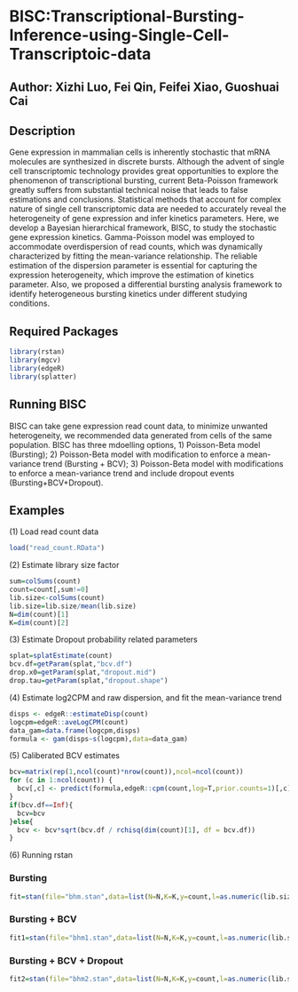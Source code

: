 # BISC:Transcriptional-Bursting-Inference-using-Single-Cell-Transcriptoic-data

## Author: Xizhi Luo, Fei Qin, Feifei Xiao, Guoshuai Cai

## Description
Gene expression in mammalian cells is inherently stochastic that mRNA molecules are synthesized in discrete bursts. Although the advent of single cell transcriptomic technology provides great opportunities to explore the phenomenon of transcriptional bursting, current Beta-Poisson framework greatly suffers from substantial technical noise that leads to false estimations and conclusions. Statistical methods that account for complex nature of single cell transcriptomic data are needed to accurately reveal the heterogeneity of gene expression and infer kinetics parameters.
Here, we develop a Bayesian hierarchical framework, BISC, to study the stochastic gene expression kinetics. Gamma-Poisson model was employed to accommodate overdispersion of read counts, which was dynamically characterized by fitting the mean-variance relationship. The reliable estimation of the dispersion parameter is essential for capturing the expression heterogeneity, which improve the estimation of kinetics parameter. Also, we proposed a differential bursting analysis framework to identify heterogeneous bursting kinetics under different studying conditions.

## Required Packages
```r
library(rstan)
library(mgcv)
library(edgeR)
library(splatter)
```

## Running BISC
BISC can take gene expression read count data, to minimize unwanted heterogeneity, we recommended data generated from cells of the same population. BISC has three mdoelling options, 1) Poisson-Beta model (Bursting); 2) Poisson-Beta model with modification to enforce a mean-variance trend (Bursting + BCV); 3) Poisson-Beta model with modifications to enforce a mean-variance trend and include dropout events (Bursting+BCV+Dropout). 

## Examples
(1) Load read count data
```r
load("read_count.RData")
```
(2) Estimate library size factor
```r
sum=colSums(count)
count=count[,sum!=0]
lib.size<-colSums(count)
lib.size=lib.size/mean(lib.size)
N=dim(count)[1]
K=dim(count)[2]
```
(3) Estimate Dropout probability related parameters
```r
splat=splatEstimate(count)
bcv.df=getParam(splat,"bcv.df")
drop.x0=getParam(splat,"dropout.mid")
drop.tau=getParam(splat,"dropout.shape")
```
(4) Estimate log2CPM and raw dispersion, and fit the mean-variance trend
```r
disps <- edgeR::estimateDisp(count)
logcpm=edgeR::aveLogCPM(count)
data_gam=data.frame(logcpm,disps)
formula <- gam(disps~s(logcpm),data=data_gam)

```
(5) Caliberated BCV estimates
```r
bcv=matrix(rep(1,ncol(count)*nrow(count)),ncol=ncol(count))
for (c in 1:ncol(count)) {
  bcv[,c] <- predict(formula,edgeR::cpm(count,log=T,prior.counts=1)[,c])
}
if(bcv.df==Inf){
  bcv=bcv
}else{
  bcv <- bcv*sqrt(bcv.df / rchisq(dim(count)[1], df = bcv.df))
}
```
(6) Running rstan
### Bursting 
```r
fit=stan(file="bhm.stan",data=list(N=N,K=K,y=count,l=as.numeric(lib.size)),chains=1,iter =5000,control = list(adapt_delta = 0.99),  pars=c("kon","koff","s"),save_warmup=FALSE)
```
### Bursting + BCV
```r
fit1=stan(file="bhm1.stan",data=list(N=N,K=K,y=count,l=as.numeric(lib.size),bcv=bcv),chains=1,iter =5000,control = list(adapt_delta = 0.99),  pars=c("kon","koff","s"),save_warmup=FALSE)
```
### Bursting + BCV + Dropout
```r
fit2=stan(file="bhm2.stan",data=list(N=N,K=K,y=count,l=as.numeric(lib.size),bcv,tau=drop.tau,x0=drop.x0),chains=1,iter =5000,control = list(adapt_delta = 0.99),  pars=c("kon","koff","p","s"),save_warmup=FALSE)
```









